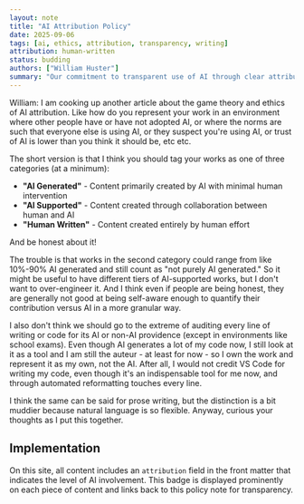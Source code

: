 ```yaml
---
layout: note
title: "AI Attribution Policy"
date: 2025-09-06
tags: [ai, ethics, attribution, transparency, writing]
attribution: human-written
status: budding
authors: ["William Huster"]
summary: "Our commitment to transparent use of AI through clear attribution levels: AI-generated, AI-supported, and human-written content."
---
```


William: I am cooking up another article about the game theory and ethics of AI attribution. Like how do you represent your work in an environment where other people have or have not adopted AI, or where the norms are such that everyone else is using AI, or they suspect you're using AI, or trust of AI is lower than you think it should be, etc etc.

The short version is that I think you should tag your works as one of three categories (at a minimum):

- **"AI Generated"** - Content primarily created by AI with minimal human intervention
- **"AI Supported"** - Content created through collaboration between human and AI
- **"Human Written"** - Content created entirely by human effort

And be honest about it!

The trouble is that works in the second category could range from like 10%-90% AI generated and still count as "not purely AI generated." So it might be useful to have different tiers of AI-supported works, but I don't want to over-engineer it. And I think even if people are being honest, they are generally not good at being self-aware enough to quantify their contribution versus AI in a more granular way.

I also don't think we should go to the extreme of auditing every line of writing or code for its AI or non-AI providence (except in environments like school exams). Even though AI generates a lot of my code now, I still look at it as a tool and I am still the auteur - at least for now - so I own the work and represent it as my own, not the AI. After all, I would not credit VS Code for writing my code, even though it's an indispensable tool for me now, and through automated reformatting touches every line.

I think the same can be said for prose writing, but the distinction is a bit muddier because natural language is so flexible. Anyway, curious your thoughts as I put this together.

## Implementation

On this site, all content includes an `attribution` field in the front matter that indicates the level of AI involvement. This badge is displayed prominently on each piece of content and links back to this policy note for transparency.
